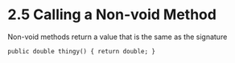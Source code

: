 # 2.5 Calling a Non-void Method
Non-void methods return a value that is the same as the signature

`public double thingy() {
    return double;
}`